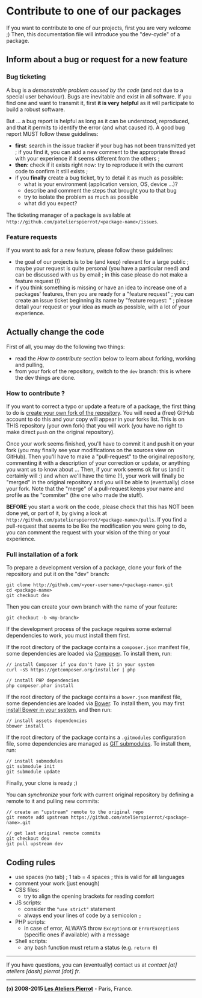 Contribute to one of our packages
=================================


If you want to contribute to one of our projects, first you are very welcome ;) Then, this documentation
file will introduce you the "dev-cycle" of a package.


Inform about a bug or request for a new feature
-----------------------------------------------

### Bug ticketing

A bug is a *demonstrable problem caused by the code* (and not due to a special user behaviour).
Bugs are inevitable and exist in all software. If you find one and want to transmit it, first
**it is very helpful** as it will participate to build a robust software.

But ... a bug report is helpful as long as it can be understood, reproduced, and that it permits to
identify the error (and what caused it). A good bug report MUST follow these guidelines:

-   **first**: search in the issue tracker if your bug has not been transmitted yet ; if you find it,
    you can add a new comment to the appropriate thread with your experience if it seems different
    from the others ;
-   **then**: check if it exists right now: try to reproduce it with the current code to confirm it still exists ;
-   if you **finally** create a bug ticket, try to detail it as much as possible:
    -   what is your environment (application version, OS, device ...)?
    -   describe and comment the steps that brought you to that bug
    -   try to isolate the problem as much as possible
    -   what did you expect?

The ticketing manager of a package is available at `http://github.com/patelierspierrot/<package-name>/issues`.

### Feature requests

If you want to ask for a new feature, please follow these guidelines:

-   the goal of our projects is to be (and keep) relevant for a large public ; maybe your request
    is quite personal (you have a particular need) and can be discussed with us by email ; in this
    case please do not make a feature request (!)
-   if you think something is missing or have an idea to increase one of a packages' features, then
    you are ready for a "feature request" ; you can create an issue ticket beginning its name by
    "feature request: " ; please detail your request or your idea as much as possible, with a lot 
    of your experience.


Actually change the code
------------------------


First of all, you may do the following two things:

-   read the *How to contribute* section below to learn about forking, working and pulling,
-   from your fork of the repository, switch to the `dev` branch: this is where the dev things are done.


### How to contribute ?

If you want to correct a typo or update a feature of a package, the first thing to do is
[create your own fork of the repository](http://help.github.com/articles/fork-a-repo).
You will need a (free) GitHub account to do this and your copy will appear in your forks list.
This is on THIS repository (your own fork) that you will work (you have no right to make 
direct `push` on the original repository).

Once your work seems finished, you'll have to commit it and push it on your fork (you may 
finally see your modifications on the sources view on GitHub). Then you'll have to make a 
"pull-request" to the original repository, commenting it with a description of your correction or
update, or anything you want us to know about ... Then, if your work seems ok for us 
(and it certainly will :) and when we'll have the time (!), your work will finally be 
"merged" in the original repository and you will be able to (eventually) close your fork. 
Note that the "merge" of a pull-request keeps your name and profile as the "commiter" 
(the one who made the stuff).

**BEFORE** you start a work on the code, please check that this has NOT been done yet, or part
of it, by giving a look at `http://github.com/patelierspierrot/<package-name>/pulls`. If you 
find a pull-request that seems to be like the modification you were going to do, you can 
comment the request with your vision of the thing or your experience.


### Full installation of a fork

To prepare a development version of a package, clone your fork of the repository and
put it on the "dev" branch:

    git clone http://github.com/<your-username>/<package-name>.git
    cd <package-name>
    git checkout dev

Then you can create your own branch with the name of your feature:

    git checkout -b <my-branch>

If the development process of the package requires some external dependencies to work, you
must install them first.

If the root directory of the package contains a `composer.json` manifest file, some dependencies
are loaded via [Composer](http://getcomposer.org/). To install them, run:

    // install Composer if you don't have it in your system
    curl -sS https://getcomposer.org/installer | php

    // install PHP dependencies
    php composer.phar install

If the root directory of the package contains a `bower.json` manifest file, some dependencies
are loaded via [Bower](http://bower.io/). To install them, you may first 
[install Bower in your system](http://bower.io/#install-bower), and then run:

    // install assets dependencies
    bbower install

If the root directory of the package contains a `.gitmodules` configuration file, some dependencies
are managed as [GIT submodules](http://git-scm.com/book/en/Git-Tools-Submodules). To install them,
run:

    // install submodules
    git submodule init
    git submodule update

Finally, your clone is ready ;)

You can *synchronize* your fork with current original repository by defining a remote to it
and pulling new commits:

    // create an "upstream" remote to the original repo
    git remote add upstream https://github.com/atelierspierrot/<package-name>.git

    // get last original remote commits
    git checkout dev
    git pull upstream dev


Coding rules
------------

-   use spaces (no tab) ; 1 tab = 4 spaces ; this is valid for all languages
-   comment your work (just enough)
-   CSS files:
    -   try to align the opening brackets for reading comfort
-   JS scripts:
    -   consider the `"use strict"` statement
    -   always end your lines of code by a semicolon `;`
-   PHP scripts:
    -   in case of error, ALWAYS throw `Exception`s or `ErrorException`s (specific ones if available)
        with a message
-   Shell scripts:
    -   any bash function must return a status (e.g. `return 0`)


----

If you have questions, you can (eventually) contact us at *contact [at] ateliers [dash] pierrot [dot] fr*.

----

**(ↄ) 2008-2015 [Les Ateliers Pierrot](http://www.ateliers-pierrot.fr/)** - Paris, France.
